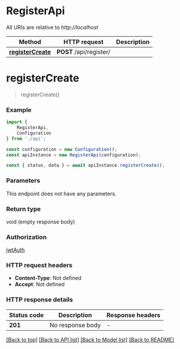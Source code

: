 # RegisterApi

All URIs are relative to *http://localhost*

|Method | HTTP request | Description|
|------------- | ------------- | -------------|
|[**registerCreate**](#registercreate) | **POST** /api/register/ | |

# **registerCreate**
> registerCreate()


### Example

```typescript
import {
    RegisterApi,
    Configuration
} from './api';

const configuration = new Configuration();
const apiInstance = new RegisterApi(configuration);

const { status, data } = await apiInstance.registerCreate();
```

### Parameters
This endpoint does not have any parameters.


### Return type

void (empty response body)

### Authorization

[jwtAuth](../README.md#jwtAuth)

### HTTP request headers

 - **Content-Type**: Not defined
 - **Accept**: Not defined


### HTTP response details
| Status code | Description | Response headers |
|-------------|-------------|------------------|
|**201** | No response body |  -  |

[[Back to top]](#) [[Back to API list]](../README.md#documentation-for-api-endpoints) [[Back to Model list]](../README.md#documentation-for-models) [[Back to README]](../README.md)

